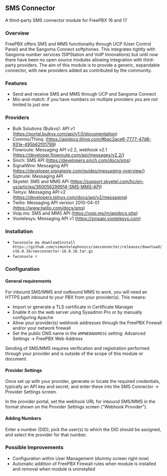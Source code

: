 ## SMS Connector
A third-party SMS connector module for FreePBX 16 and 17

### Overview

FreePBX offers SMS and MMS functionality through UCP (User Control Panel) and the Sangoma Connect softphones. 
This integrates tightly with Sangoma number services (SIPStation and VoIP Innovations) but until now there have been
no open source modules allowing integration with third-party providers. The aim of this module is to provide
a generic, expandable connector, with new providers added as contributed by the community.

### Features

* Send and receive SMS and MMS through UCP and Sangoma Connect 
* Mix-and-match: if you have numbers on multiple providers you are not limited to just one

### Providers

* Bulk Solutions (Bulkvs): API v1 (https://portal.bulkvs.com/api/v1.0/documentation)
* Commio/Thinq: (https://apidocs.thinq.com/#bac2ace6-7777-47d8-931e-495b62f01799)
* Flowroute: Messaging API v2.2, webhook v2.1 (https://developer.flowroute.com/api/messages/v2.2/)
* Sinch: SMS API (https://developers.sinch.com/docs/sms)
* SignalWire: Messaging API (https://developer.signalwire.com/guides/messaging-overview/)
* Siptrunk: Messaging API
* Skyetel: SMS and MMS API (https://support.skyetel.com/hc/en-us/articles/360056299914-SMS-MMS-API)
* Telnyx: Messaging API v2 (https://developers.telnyx.com/docs/api/v2/messaging)
* Twilio: Messaging API version 2010-04-01 (https://www.twilio.com/docs/sms)
* Voip.ms: SMS and MMS API (https://voip.ms/m/apidocs.php)
* Voxtelesys: Messaging API v1 (https://smsapi.voxtelesys.com)

### Installation

* `fwconsole ma downloadinstall https://github.com/simontelephonics/smsconnector/releases/download/v16.0.16/smsconnector-16.0.16.tar.gz`
* `fwconsole r`

### Configuration

#### General requirements

For inbound SMS/MMS and outbound MMS to work, you will need an HTTPS path inbound to your PBX from your provider(s). This means:
* Import or generate a TLS certificate in Certificate Manager
* Enable it on the web server using Sysadmin Pro or by manually configuring Apache
* Allow your provider(s) webhook addresses through the FreePBX Firewall and/or your network firewall
* Set the public DNS name in the `AMPWEBADDRESS` setting: Advanced Settings -> FreePBX Web Address

Sending of SMS/MMS requires verification and registration performed through your provider and is outside of the scope of this 
module or document. 

#### Provider Settings

Once set up with your provider, generate or locate the required credentials, typically an API key and secret,
and enter these into the SMS Connector -> Provider Settings screen.

In the provider portal, set the webhook URL for inbound SMS/MMS in the format shown on the Provider Settings screen ("Webhook Provider").

#### Adding Numbers

Enter a number (DID), pick the user(s) to which the DID should be assigned, and select the provider for that number.

### Possible Improvements

* Configuration within User Management (dummy screen right now)
* Automatic addition of FreePBX Firewall rules when module is installed and removal when module is uninstalled
